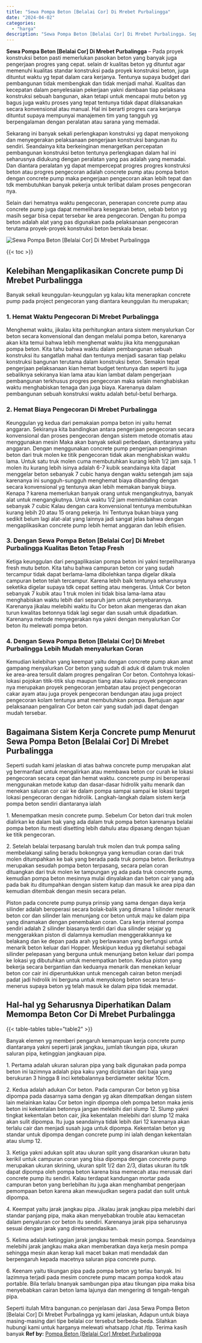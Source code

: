 ```yaml
---
title: "Sewa Pompa Beton [Belalai Cor] Di Mrebet Purbalingga"
date: "2024-04-02"
categories: 
  - "harga"
description: "Sewa Pompa Beton [Belalai Cor] Di Mrebet Purbalingga. Seperti itulah Mitra bangunan.co penjelasan dari Jasa Sewa Pompa Beton [Belalai Cor] Di Mrebet Purbal..."
---
```


**Sewa Pompa Beton \[Belalai Cor\] Di Mrebet Purbalingga** – Pada proyek konstruksi beton pasti memerlukan pasokan beton yang banyak juga pengerjaan progres yang cepat. selain dr kualitas beton yg dituntut agar memenuhi kualitas standar konstruksi pada proyek konstruksi beton, juga dituntut waktu yg tepat dalam cara kerjanya. Tentunya supaya budget dari pembangunan tidak membengkak dan tidak menjadi mahal. Kualitas dan kecepatan dalam penyelesaian pekerjaan yakni dambaan tiap pelaksana konstruksi sebuah bangunan, akan tetapi untuk mencapai mutu beton yg bagus juga waktu proses yang tepat tentunya tidak dapat dilaksanakan secara konvensional atau manual. Hal ini berarti progres cara kerjanya dituntut supaya mempunyai manajemen tim yang tangguh yg berpengalaman dengan peralatan atau sarana yang memadai.

Sekarang ini banyak sekali perlengkapan konstruksi yg dapat menyokong dan menyegerakan pelaksanaan pengerjaan konstruksi bangunan itu sendiri. Seandainya kita berkeinginan menargetkan percepatan pembangunan konstruksi beton tentunya perlengkapan dalam hal ini seharusnya didukung dengan peralatan yang pas adalah yang memadai. Dan diantara peralatan yg dapat mempercepat progres progres konstruksi beton atau progres pengecoran adalah concrete pump atau pompa beton dengan concrete pump maka pengerjaan pengecoran akan lebih tepat dan tdk membutuhkan banyak pekerja untuk terlibat dalam proses pengecoran nya.

Selain dari hematnya waktu pengecoran, penerapan concrete pump atau concrete pump juga dapat memelihara kesegaran beton, sebab beton yg masih segar bisa cepat tersebar ke area pengecoran. Dengan itu pompa beton adalah alat yang pas digunakan pada pelaksanaan pengecoran terutama proyek-proyek konstruksi beton berskala besar.

![Sewa Pompa Beton [Belalai Cor] Di Mrebet Purbalingga](/images/sewa-concrete-pump-17.png)

{{< toc >}}

## Kelebihan Mengaplikasikan Concrete pump Di Mrebet Purbalingga

Banyak sekali keunggulan-keunggulan yg kalau kita menerapkan concrete pump pada project pengecoran yang diantara keunggulan itu merupakan;

### 1\. Hemat Waktu Pengecoran Di Mrebet Purbalingga

Menghemat waktu, jikalau kita perhitungkan antara sistem menyalurkan Cor beton secara konvensional dan dengan melalui pompa beton, karenanya akan kita temui bahwa lebih menghemat waktu jika kita menggunakan pompa beton. Kita tahu bahwa waktu dalam pembangunan sebuah konstruksi itu sangatlah mahal dan tentunya menjadi sasaran tiap pelaku konstruksi bangunan terutama dalam konstruksi beton. Semakin tepat pengerjaan pelaksanaan kian hemat budget tentunya dan seperti itu juga sebaliknya sekiranya kian lama atau kian lambat dalam pengerjaan pembangunan terkhusus progres pengecoran maka selain menghabiskan waktu menghabiskan tenaga dan juga biaya. Karenanya dalam pembangunan sebuah konstruksi waktu adalah betul-betul berharga.

### 2\. Hemat Biaya Pengecoran Di Mrebet Purbalingga

Keunggulan yg kedua dari pemakaian pompa beton ini yaitu hemat anggaran. Sekiranya kita bandingkan antara pengerjaan pengecoran secara konvensional dan proses pengecoran dengan sistem metode otomatis atau menggunakan mesin Maka akan banyak sekali perbedaan, diantaranya yaitu anggaran. Dengan menggunakan concrete pump pengerjaan pengiriman beton dari truk molen ke titik pengecoran tidak akan menghabiskan waktu lama. Untuk satu truk molen cuma membutuhkan kurang lebih 1/2 jam saja. 1 molen itu kurang lebih isinya adalah 6-7 kubik seandainya kita dapat menggelar beton sebanyak 7 cubic hanya dengan waktu setengah jam saja karenanya ini sungguh-sungguh menghemat biaya dibanding dengan secara konvensional yg tentunya akan lebih memakan banyak biaya. Kenapa ? karena memerlukan banyak orang untuk mengangkutnya, banyak alat untuk mengangkutnya. Untuk waktu 1/2 jam memindahkan coran sebanyak 7 cubic Kalau dengan cara konvensional tentunya membutuhkan kurang lebih 20 atau 15 orang pekerja. Ini Tentunya bukan biaya yang sedikit belum lagi alat-alat yang lainnya jadi sangat jelas bahwa dengan mengaplikasikan concrete pump lebih hemat anggaran dan lebih efisien.

### 3\. Dengan Sewa Pompa Beton \[Belalai Cor\] Di Mrebet Purbalingga Kualitas Beton Tetap Fresh

Ketiga keunggulan dari pengaplikasian pompa beton ini yakni terpeliharanya fresh mutu beton. Kita tahu bahwa campuran beton cor yang sudah tercampur tidak dapat berlama-lama dibolehkan tanpa digelar dikala campuran beton telah tercampur. Karena lebih baik tentunya seharusnya seketika digelar supaya tdk cepat setting atau mengeras. Untuk Cor beton sebanyak 7 kubik atau 1 truk molen ini tidak bisa lama-lama atau menghabiskan waktu lebih dari separuh jam untuk penyebarannya. Karenanya jikalau melebihi waktu itu Cor beton akan mengeras dan akan turun kwalitas betonnya tidak lagi segar dan susah untuk dipadatkan. Karenanya metode menyegerakan nya yakni dengan menyalurkan Cor beton itu melewati pompa beton.

### 4\. Dengan Sewa Pompa Beton \[Belalai Cor\] Di Mrebet Purbalingga Lebih Mudah menyalurkan Coran

Kemudian kelebihan yang keempat yaitu dengan concrete pump akan amat gampang menyalurkan Cor beton yang sudah di aduk di dalam truk molen ke area-area tersulit dalam progres pengaliran Cor beton. Contohnya lokasi-lokasi pojokan titik-titik slup maupun tiang atau kalau proyek pengecoran nya merupakan proyek pengecoran jembatan atau project pengecoran cakar ayam atau juga proyek pengecoran bendungan atau juga project pengecoran kolam tentunya amat membutuhkan pompa. Bertujuan agar pelaksanaan pengaliran Cor beton cair yang sudah jadi dapat dengan mudah tersebar.

## Bagaimana Sistem Kerja Concrete pump Menurut Sewa Pompa Beton \[Belalai Cor\] Di Mrebet Purbalingga

Seperti sudah kami jelaskan di atas bahwa concrete pump merupakan alat yg bermanfaat untuk mengalirkan atau membawa beton cor curah ke lokasi pengecoran secara cepat dan hemat waktu. concrete pump ini beroperasi menggunakan metode katup dan dasar-dasar hidrolik yaitu menarik dan menekan saluran cor cair ke dalam pompa sampai sampai ke lokasi target lokasi pengecoran dengan hidrolik. Langkah-langkah dalam sistem kerja pompa beton sendiri diantaranya ialah

1\. Menempatkan mesin concrete pump. Sebelum Cor beton dari truk molen dialirkan ke dalam bak yang ada dalam truk pompa beton karenanya belalai pompa beton itu mesti disetting lebih dahulu atau dipasang dengan tujuan ke titik pengecoran.

2\. Setelah belalai terpasang barulah truk molen dan truk pompa saling membelakangi saling beradu bokongnya yang kemudian coran dari truk molen ditumpahkan ke bak yang berada pada truk pompa beton. Berikutnya merupakan sesudah pompa beton terpasang, secara pelan coran dituangkan dari truk molen ke tampungan yg ada pada truk concrete pump, kemudian pompa beton mesinnya mulai dinyalakan dan beton cair yang ada pada bak itu ditumpahkan dengan sistem katup dan masuk ke area pipa dan kemudian ditembak dengan mesin secara pelan.

Piston pada concrete pump punya prinsip yang sama dengan daya kerja silinder adalah beroperasi secara bolak-balik yang dimana 1 silinder menarik beton cor dan silinder lain menunjang cor beton untuk maju ke dalam pipa yang dinamakan dengan penembakan coran. Cara kerja internal pompa sendiri adalah 2 silinder biasanya terdiri dari dua silinder sejajar yg menggerakkan piston di dalamnya kemudian menggerakkannya ke belakang dan ke depan pada arah yg berlawanan yang berfungsi untuk menarik beton keluar dari Hopper. Meskipun kedua yg diketahui sebagai silinder pelepasan yang berguna untuk menunjang beton keluar dari pompa ke lokasi yg dibutuhkan untuk menempatkan beton. Kedua piston yang bekerja secara bergantian dan keduanya menarik dan menekan keluar beton cor cair ini diperuntukkan untuk mencegah cairan beton menjadi padat jadi hidrolik ini berguna untuk menyokong beton secara terus-menerus supaya beton yg telah masuk ke dalam pipa tidak memadat.

## Hal-hal yg Seharusnya Diperhatikan Dalam Memompa Beton Cor Di Mrebet Purbalingga

{{< table-tables table="table2" >}}

Banyak elemen yg memberi pengaruh kemampuan kerja concrete pump diantaranya yakni seperti jarak jangkau, jumlah tikungan pipa, ukuran saluran pipa, ketinggian jangkauan pipa.

1\. Pertama adalah ukuran saluran pipa yang baik digunakan pada pompa beton ini lazimnya adalah pipa kaku yang diciptakan dari baja yang berukuran 3 hingga 8 inci ketebalannya berdiameter sekitar 10cm.

2\. Kedua adalah adukan Cor beton. Pada campuran Cor beton yg bisa dipompa pada dasarnya sama dengan yg akan ditempatkan dengan sistem lain melainkan kalau Cor beton ingin dipompa oleh pompa beton maka jenis beton ini kekentalan betonnya jangan melebihi dari slump 12. Slump yakni tingkat kekentalan beton cair, jika kekentalan melebihi dari slump 12 maka akan sulit dipompa. Itu juga seandainya tidak lebih dari 12 karenanya akan terlalu cair dan menjadi susah juga untuk dipompa. Kekentalan beton yg standar untuk dipompa dengan concrete pump ini ialah dengan kekentalan atau slump 12.

3\. Ketiga yakni adukan split atau ukuran split yang disarankan ukuran batu kerikil untuk campuran coran yang bisa dipompa dengan concrete pump merupakan ukuran skrining, ukuran split 1/2 dan 2/3, diatas ukuran itu tdk dapat dipompa oleh pompa beton karena bisa memecah atau merusak dari concrete pump itu sendiri. Kalau terdapat kandungan mortar pada campuran beton yang berlebihan itu juga akan menghambat pengerjaan pemompaan beton karena akan mewujudkan segera padat dan sulit untuk dipompa.

4\. Keempat yaitu jarak jangkau pipa. Jikalau jarak jangkau pipa melebihi dari standar panjang pipa, maka akan menyebabkan trouble atau kemacetan dalam penyaluran cor beton itu sendiri. Karenanya jarak pipa seharusnya sesuai dengan jarak yang direkomendasikan.

5\. Kelima adalah ketinggian jarak jangkau tembak mesin pompa. Seandainya melebihi jarak jangkau maka akan memberatkan daya kerja mesin pompa sehingga mesin akan kerap kali macet bakan mati mendadak dan berpengaruh kepada macetnya saluran pipa concrete pump.

6\. Keenam yaitu tikungan pipa pada pompa beton yg terlau banyak. Ini lazimnya terjadi pada mesim concrete pump macam pompa kodok atau portable. Bila terlalu bnanyak sambungan pipa atau tikungan pipa maka bisa menyebabkan cairan beton lama lajunya dan mengering di tengah-tengah pipa.

Seperti itulah Mitra bangunan.co penjelasan dari Jasa Sewa Pompa Beton \[Belalai Cor\] Di Mrebet Purbalingga yg kami jelaskan, Adapun untuk biaya masing-masing dari tipe belalai cor tersebut berbeda-beda. Silahkan hubungi kami untuk harganya melewati whatsapp /chat /tlp. Terima kasih banyak
**Ref by:** [Pompa Beton [Belalai Cor] Mrebet Purbalingga](https://id.wikipedia.org/wiki/Pompa)
